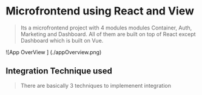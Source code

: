 # Microfrontend using React and View
> Its a microfrontend project with 4 modules modules Container, Auth, Marketing and Dashboard. All of them are built on top of React except Dashboard which is built on Vue.


![App OverView ] (./appOverview.png)
## Integration Technique used
> There are basically 3 techniques to implemenent integration
